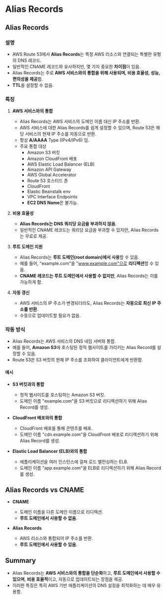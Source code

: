 # Alias Records

## Alias Records

### 설명

* AWS Route 53에서 **Alias Records**는 특정 AWS 리소스와 연결되는 특별한 유형의 DNS 레코드.  
* 일반적인 CNAME 레코드와 유사하지만, 몇 가지 중요한 **차이점**이 있음.  
* Alias Records는 주로 **AWS 서비스와의 통합을 위해 사용되며, 비용 효율성, 성능, 편의성을 제공**함.
* **TTL**을 설정할 수 없음.

### 특징

1. **AWS 서비스와의 통합**  
    * Alias Records는 AWS 서비스의 도메인 이름 대신 IP 주소를 반환.
    * AWS 서비스에 대한 Alias Records를 쉽게 설정할 수 있으며, Route 53은 해당 서비스의 현재 IP 주소를 자동으로 반환.
    * 항상 **A/AAAA** Type (IPv4/IPv6) 임.
    * 주요 통합 대상  
        * Amazon S3 버킷  
        * Amazon CloudFront 배포  
        * AWS Elastic Load Balancer (ELB)  
        * Amazon API Gateway  
        * AWS Global Accelerator  
        * Route 53 호스티드 존  
        * CloudFront  
        * Elastic Beanstalk env  
        * VPC Interface Endpoints
        * **EC2 DNS Name**은 불가능.

2. **비용 효율성**  
    * **Alias Records는 DNS 쿼리당 요금을 부과하지 않음**.  
    * 일반적인 CNAME 레코드는 쿼리당 요금을 부과할 수 있지만, Alias Records는 무료로 제공.

3. **루트 도메인 지원**  
    * Alias Records는 **루트 도메인(root domain)에서 사용**할 수 있음.  
    * 예를 들어, "example.com"을 "www.example.com"으로 **리디렉션**할 수 있음.
    * **CNAME 레코드는 루트 도메인에서 사용할 수 없지만**, Alias Records는 이를 가능하게 함.

4. **자동 갱신**  
    * AWS 서비스의 IP 주소가 변경되더라도, Alias Records는 **자동으로 최신 IP 주소를 반환**.  
    * 수동으로 업데이트할 필요가 없음.

### 작동 방식

* Alias Records는 AWS 서비스의 DNS 네임 서버와 통합.  
* 예를 들어, **Amazon S3**에 호스팅된 정적 웹사이트를 가리키는 Alias Record를 설정할 수 있음.  
* Route 53은 S3 버킷의 현재 IP 주소를 조회하여 클라이언트에게 반환함.

#### 예시

* **S3 버킷과의 통합**  
    * 정적 웹사이트를 호스팅하는 Amazon S3 버킷.
    * 도메인 이름 "example.com"을 S3 버킷으로 리디렉션하기 위해 Alias Record를 생성.

* **CloudFront 배포와의 통합**  
    * CloudFront 배포를 통해 콘텐츠를 배포.
    * 도메인 이름 "cdn.example.com"을 CloudFront 배포로 리디렉션하기 위해 Alias Record를 생성.

* **Elastic Load Balancer (ELB)와의 통합**  
    * 애플리케이션을 여러 인스턴스에 걸쳐 로드 밸런싱하는 ELB.
    * 도메인 이름 "app.example.com"을 ELB로 리디렉션하기 위해 Alias Record를 생성.

## Alias Records vs CNAME

* **CNAME**  
    * 도메인 이름을 다른 도메인 이름으로 리디렉션.
    * **루트 도메인에서 사용할 수 없음**.

* **Alias Records**
    * AWS 리소스와 통합되어 IP 주소를 반환.
    * **루트 도메인에서 사용할 수 있음**.

## Summary

* Alias Records는 **AWS 서비스와의 통합을 단순화**하고, **루트 도메인에서 사용할 수 있으며**, **비용 효율적**이고, 자동으로 업데이트되는 장점을 제공.  
* 이러한 특징은 특히 AWS 기반 애플리케이션의 DNS 설정을 최적화하는 데 매우 유용함.